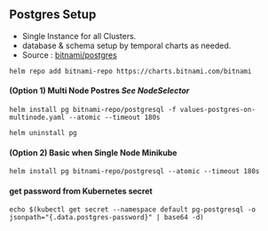 
## Postgres Setup
- Single Instance for all Clusters.
- database & schema setup by temporal charts as needed. 
- Source : [bitnami/postgres](https://github.com/bitnami/charts/tree/main/bitnami/postgresql/#installing-the-chart)

```shell
helm repo add bitnami-repo https://charts.bitnami.com/bitnami 
```
####  (Option 1) Multi Node Postres *See NodeSelector*
```shell
helm install pg bitnami-repo/postgresql -f values-postgres-on-multinode.yaml --atomic --timeout 180s 

helm uninstall pg
```


####   (Option 2) Basic when Single Node Minikube
```shell
helm install pg bitnami-repo/postgresql --atomic --timeout 180s 
```

#### get password from Kubernetes secret 
```shell
echo $(kubectl get secret --namespace default pg-postgresql -o jsonpath="{.data.postgres-password}" | base64 -d)
```

